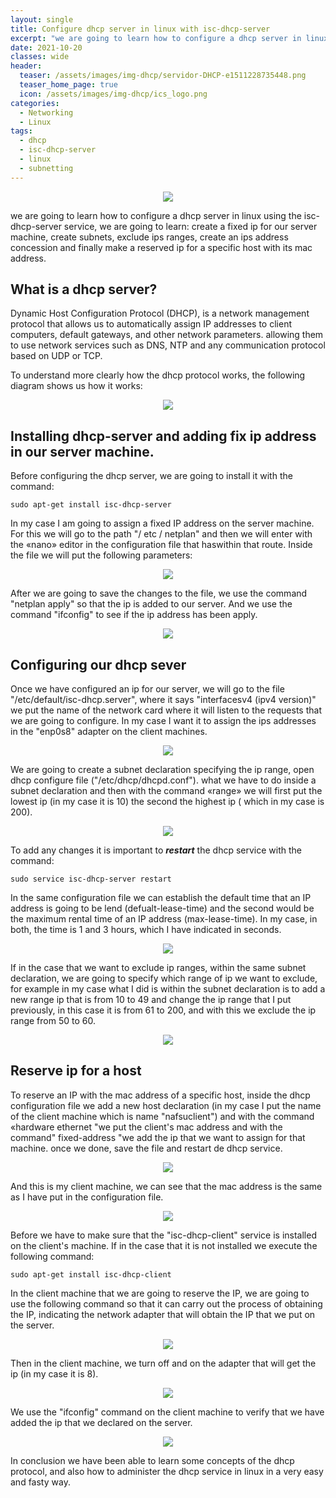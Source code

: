 ```yaml
---
layout: single
title: Configure dhcp server in linux with isc-dhcp-server
excerpt: "we are going to learn how to configure a dhcp server in linux using the isc-dhcp-server service, we are going to learn how to create subnets and make reserved ips."
date: 2021-10-20
classes: wide
header:
  teaser: /assets/images/img-dhcp/servidor-DHCP-e1511228735448.png
  teaser_home_page: true
  icon: /assets/images/img-dhcp/ics_logo.png
categories:
  - Networking
  - Linux
tags:
  - dhcp
  - isc-dhcp-server
  - linux
  - subnetting
---
```


<p align = "center">
<img src = "/assets/images/img-dhcp/servidor-DHCP-e1511228735448.png">
</p>

we are going to learn how to configure a dhcp server in linux using the isc-dhcp-server service, we are going to learn: create a fixed ip for our server machine, create subnets, exclude ips ranges, create an ips address concession and finally make a reserved ip for a specific host with its mac address.
 
## What is a dhcp server?

Dynamic Host Configuration Protocol (DHCP), is a network management protocol that allows us to automatically assign IP addresses to client computers, default gateways, and other network parameters. allowing them to use network services such as DNS, NTP and any communication protocol based on UDP or TCP.

To understand more clearly how the dhcp protocol works, the following diagram shows us how it works:

<p align = "center">
<img src = "/assets/images/img-dhcp/dhcp.png">
</p>

## Installing dhcp-server and adding fix ip address in our server machine.
Before configuring the dhcp server, we are going to install it with the command: 

```
sudo apt-get install isc-dhcp-server
```

In my case I am going to assign a fixed IP address on the server machine. For this we will go to the path "/ etc / netplan" and then we will enter with the «nano» editor in the configuration file that haswithin that route. Inside the file we will put the following parameters:

<p align = "center">
<img src = "/assets/images/img-dhcp/captura2.png">
</p>

After we are going to save the changes to the file, we use the command "netplan apply" so that the ip is added to our server. And we use the command "ifconfig" to see if the ip address has been apply.

<p align = "center">
<img src = "/assets/images/img-dhcp/captura3.png">
</p>

## Configuring our dhcp sever  

Once we have configured an ip for our server, we will go to the file "/etc/default/isc-dhcp.server", where it says "interfacesv4 (ipv4 version)" we put the name of the network card where it will listen to the requests that we are going to configure. In my case I want it to assign the ips addresses in the "enp0s8" adapter on the client machines.

<p align = "center">
<img src = "/assets/images/img-dhcp/captura4.png">
</p>

We are going to create a subnet declaration specifying the ip range, open dhcp configure file ("/etc/dhcp/dhcpd.conf"). what we have to do inside a subnet declaration and then with the command «range» we will first put the lowest ip (in my case it is 10) the second the highest ip ( which in my case is 200).

<p align = "center">
<img src = "/assets/images/img-dhcp/captura6.png">
</p>

To add any changes it is important to ***restart*** the dhcp service with the command:

```
sudo service isc-dhcp-server restart
```

In the same configuration file we can establish the default time that an IP address is going to be lend (defualt-lease-time) and the second would be the maximum rental time of an IP address (max-lease-time). In my case, in both, the time is 1 and 3 hours, which I have indicated in seconds.

<p align = "center">
<img src = "/assets/images/img-dhcp/captura8.png">
</p>

If in the case that we want to exclude ip ranges, within the same subnet declaration, we are going to specify which range of ip we want to exclude, for example in my case what I did is within the subnet declaration is to add a new range ip that is from 10 to 49 and change the ip range that I put previously, in this case it is from 61 to 200, and with this we exclude the ip range from 50 to 60. 

<p align = "center">
<img src = "/assets/images/img-dhcp/captura7.png">
</p>

## Reserve ip for a host 

To reserve an IP with the mac address of a specific host, inside the dhcp configuration file we add a new host declaration (in my case I put the name of the client machine which is name "nafsuclient") and with the command «hardware ethernet "we put the client's mac address and with the command" fixed-address "we add the ip that we want to assign for that machine. once we done, save the file and restart de dhcp service.

<p align = "center">
<img src = "/assets/images/img-dhcp/captura9.png">
</p>

And this is my client machine, we can see that the mac address is the same as I have put in the configuration file.

<p align = "center">
<img src = "/assets/images/img-dhcp/captura10.png">
</p>

Before we have to make sure that the "isc-dhcp-client" service is installed on the client's machine. If in the case that it is not installed we execute the following command: 

```
sudo apt-get install isc-dhcp-client
```

In the client machine that we are going to reserve the IP, we are going to use the following command so that it can carry out the process of obtaining the IP, indicating the network adapter that will obtain the IP that we put on the server. 

<p align = "center">
<img src = "/assets/images/img-dhcp/captura12.png">
</p>

Then in the client machine, we turn off and on the adapter that will get the ip (in my case it is 8). 

<p align = "center">
<img src = "/assets/images/img-dhcp/captura13.png">
</p>

We use the "ifconfig" command on the client machine to verify that we have added the ip that we declared on the server. 

<p align = "center">
<img src = "/assets/images/img-dhcp/captura14.png">
</p>

In conclusion we have been able to learn some concepts of the dhcp protocol, and also how to administer the dhcp service in linux in a very easy and fasty way. 
